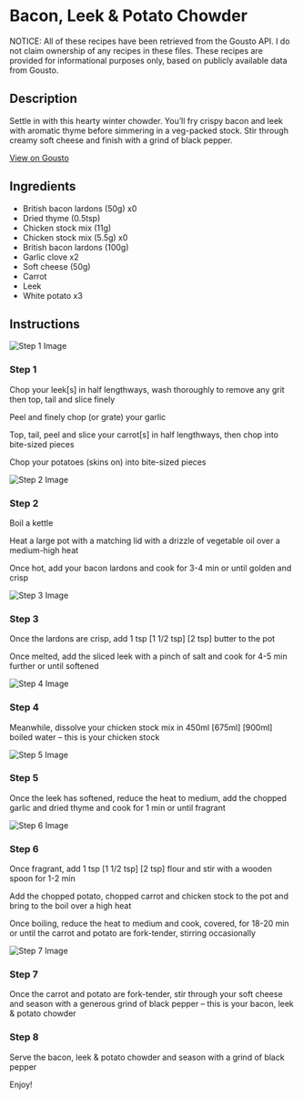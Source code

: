 # Bacon, Leek & Potato Chowder

NOTICE: All of these recipes have been retrieved from the Gousto API. I do not claim ownership of any recipes in these files. These recipes are provided for informational purposes only, based on publicly available data from Gousto.

## Description

Settle in with this hearty winter chowder. You’ll fry crispy bacon and leek with aromatic thyme before simmering in a veg-packed stock. Stir through creamy soft cheese and finish with a grind of black pepper.

[View on Gousto](https://www.gousto.co.uk/recipes/cookbook/bacon-leek-potato-chowder)

## Ingredients

- British bacon lardons (50g) x0
- Dried thyme (0.5tsp)
- Chicken stock mix (11g)
- Chicken stock mix (5.5g) x0
- British bacon lardons (100g)
- Garlic clove x2
- Soft cheese (50g)
- Carrot
- Leek
- White potato x3

## Instructions

![Step 1 Image](https://production-media.gousto.co.uk/cms/recipe-step-image/step-1-1671546790212-x200.jpg)

### Step 1

Chop your leek[s] in half lengthways, wash thoroughly to remove any grit then top, tail and slice finely

Peel and finely chop (or grate) your garlic

Top, tail, peel and slice your carrot[s] in half lengthways, then chop into bite-sized pieces

Chop your potatoes (skins on) into bite-sized pieces

![Step 2 Image](https://production-media.gousto.co.uk/cms/recipe-step-image/step-2-1671546796864-x200.jpg)

### Step 2

Boil a kettle

Heat a large pot with a matching lid with a drizzle of vegetable oil over a medium-high heat

Once hot, add your bacon lardons and cook for 3-4 min or until golden and crisp

![Step 3 Image](https://production-media.gousto.co.uk/cms/recipe-step-image/step-3-1671546802657-x200.jpg)

### Step 3

Once the lardons are crisp, add 1 tsp <span class="text-purple">[1 1/2 tsp]</span> <span class="text-danger">[2 tsp]</span> butter to the pot

Once melted, add the sliced leek with a pinch of salt and cook for 4-5 min further or until softened

![Step 4 Image](https://production-media.gousto.co.uk/cms/recipe-step-image/step-4-1671546806679-x200.jpg)

### Step 4

Meanwhile, dissolve your chicken stock mix in 450ml <span class="text-purple">[675ml]</span> <span class="text-danger">[900ml]</span> boiled water – this is your chicken stock

![Step 5 Image](https://production-media.gousto.co.uk/cms/recipe-step-image/step-5-1671546810901-x200.jpg)

### Step 5

Once the leek has softened, reduce the heat to medium, add the chopped garlic and dried thyme and cook for 1 min or until fragrant

![Step 6 Image](https://production-media.gousto.co.uk/cms/recipe-step-image/step-6-1671546816157-x200.jpg)

### Step 6

Once fragrant, add 1 tsp <span class="text-purple">[1 1/2 tsp]</span><span class="text-danger"> [2 tsp] </span>flour and stir with a wooden spoon for 1-2 min

Add the chopped potato, chopped carrot and chicken stock to the pot and bring to the boil over a high heat

Once boiling, reduce the heat to medium and cook, covered, for 18-20 min or until the carrot and potato are fork-tender, stirring occasionally

![Step 7 Image](https://production-media.gousto.co.uk/cms/recipe-step-image/step-7-1671546820664-x200.jpg)

### Step 7

Once the carrot and potato are fork-tender, stir through your soft cheese and season with a generous grind of black pepper – this is your bacon, leek & potato chowder

### Step 8

Serve the bacon, leek & potato chowder and season with a grind of black pepper

Enjoy!

